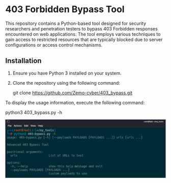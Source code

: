 # 403 Forbidden Bypass Tool

This repository contains a Python-based tool designed for security researchers and penetration testers to bypass 403 Forbidden responses encountered on web applications. The tool employs various techniques to gain access to restricted resources that are typically blocked due to server configurations or access control mechanisms.

## Installation

1. Ensure you have Python 3 installed on your system.
2. Clone the repository using the following command:

   git clone https://github.com/Zemo-cyber/403_bypass.git
   
To display the usage information, execute the following command:

python3 403_bypass.py -h

![Project Screenshot](https://raw.githubusercontent.com/Zemo-cyber/403_bypass/refs/heads/main/bypass.png)

